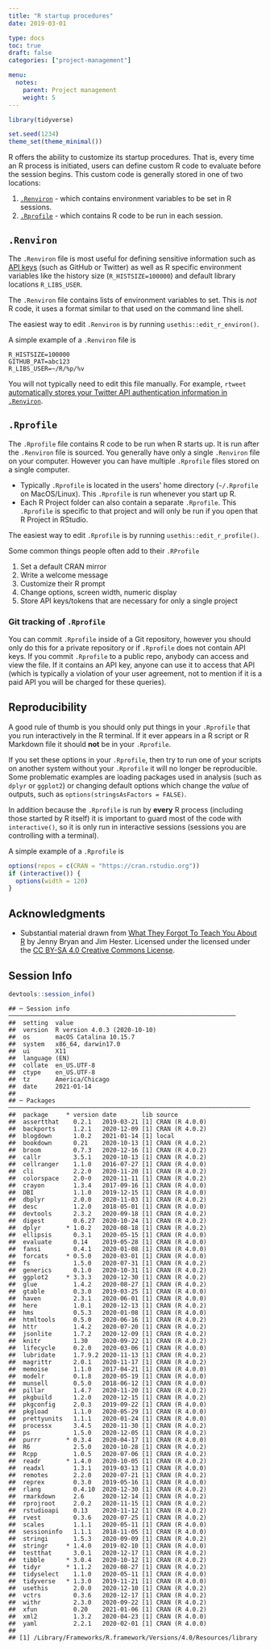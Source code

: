```yaml
---
title: "R startup procedures"
date: 2019-03-01

type: docs
toc: true
draft: false
categories: ["project-management"]

menu:
  notes:
    parent: Project management
    weight: 5
---
```





```r
library(tidyverse)

set.seed(1234)
theme_set(theme_minimal())
```

R offers the ability to customize its startup procedures. That is, every time an R process is initiated, users can define custom R code to evaluate before the session begins. This custom code is generally stored in one of two locations:

1. [`.Renviron`](#renviron) - which contains environment variables to be set in R sessions.
2. [`.Rprofile`](#rprofile) - which contains R code to be run in each session.

## `.Renviron`

The `.Renviron` file is most useful for defining sensitive information such as [API keys](/notes/application-program-interface/#api-authentication) (such as GitHub or Twitter) as well as R specific environment variables like the history size (`R_HISTSIZE=100000`) and default library locations `R_LIBS_USER`.

The `.Renviron` file contains lists of environment variables to set. This is _not_ R code, it uses a format similar to that used on the command line shell.

The easiest way to edit `.Renviron` is by running `usethis::edit_r_environ()`.

A simple example of a `.Renviron` file is

```shell
R_HISTSIZE=100000
GITHUB_PAT=abc123
R_LIBS_USER=~/R/%p/%v
```

You will not typically need to edit this file manually. For example, `rtweet` [automatically stores your Twitter API authentication information in `.Renviron`](/notes/twitter-api-practice/#oauth-authentication).

## `.Rprofile`

The `.Rprofile` file contains R code to be run when R starts up. It is run after the `.Renviron` file is sourced. You generally have only a single `.Renviron` file on your computer. However you can have multiple `.Rprofile` files stored on a single computer.

* Typically `.Rprofile` is located in the users' home directory (`~/.Rprofile` on MacOS/Linux). This `.Rprofile` is run whenever you start up R.
* Each R Project folder can also contain a separate `.Rprofile`. This `.Rprofile` is specific to that project and will only be run if you open that R Project in RStudio.

The easiest way to edit `.Rprofile` is by running `usethis::edit_r_profile()`.

Some common things people often add to their `.RProfile`

1. Set a default CRAN mirror
1. Write a welcome message
1. Customize their R prompt
1. Change options, screen width, numeric display
1. Store API keys/tokens that are necessary for only a single project

### Git tracking of `.Rprofile`

You can commit `.Rprofile` inside of a Git repository, however you should only do this for a private repository or if `.Rprofile` does not contain API keys. If you commit `.Rprofile` to a public repo, anybody can access and view the file. If it contains an API key, anyone can use it to access that API (which is typically a violation of your user agreement, not to mention if it is a paid API you will be charged for these queries).

## Reproducibility

A good rule of thumb is you should only put things in your `.Rprofile` that you run interactively in the R terminal. If it ever appears in a R script or R Markdown file it should **not** be in your `.Rprofile`.

If you set these options in your `.Rprofile`, then try to run one of your scripts on another system without your `.Rprofile` it will no longer be reproducible. Some problematic examples are loading packages used in analysis (such as `dplyr` or `ggplot2`) or changing default options which change the _value_ of outputs, such as `options(stringsAsFactors = FALSE)`. 

In addition because the `.Rprofile` is run by **every** R process (including those started by R itself) it is important to guard most of the code with `interactive()`, so it is only run in interactive sessions (sessions you are controlling with a terminal).

A simple example of a `.Rprofile` is

```r
options(repos = c(CRAN = "https://cran.rstudio.org"))
if (interactive()) {
  options(width = 120)
}
```

## Acknowledgments

* Substantial material drawn from [What They Forgot To Teach You About R](https://whattheyforgot.org/) by Jenny Bryan and Jim Hester. Licensed under the licensed under the [CC BY-SA 4.0 Creative Commons License](https://creativecommons.org/licenses/by-sa/4.0/).

## Session Info



```r
devtools::session_info()
```

```
## ─ Session info ───────────────────────────────────────────────────────────────
##  setting  value                       
##  version  R version 4.0.3 (2020-10-10)
##  os       macOS Catalina 10.15.7      
##  system   x86_64, darwin17.0          
##  ui       X11                         
##  language (EN)                        
##  collate  en_US.UTF-8                 
##  ctype    en_US.UTF-8                 
##  tz       America/Chicago             
##  date     2021-01-14                  
## 
## ─ Packages ───────────────────────────────────────────────────────────────────
##  package     * version date       lib source        
##  assertthat    0.2.1   2019-03-21 [1] CRAN (R 4.0.0)
##  backports     1.2.1   2020-12-09 [1] CRAN (R 4.0.2)
##  blogdown      1.0.2   2021-01-14 [1] local         
##  bookdown      0.21    2020-10-13 [1] CRAN (R 4.0.2)
##  broom         0.7.3   2020-12-16 [1] CRAN (R 4.0.2)
##  callr         3.5.1   2020-10-13 [1] CRAN (R 4.0.2)
##  cellranger    1.1.0   2016-07-27 [1] CRAN (R 4.0.0)
##  cli           2.2.0   2020-11-20 [1] CRAN (R 4.0.2)
##  colorspace    2.0-0   2020-11-11 [1] CRAN (R 4.0.2)
##  crayon        1.3.4   2017-09-16 [1] CRAN (R 4.0.0)
##  DBI           1.1.0   2019-12-15 [1] CRAN (R 4.0.0)
##  dbplyr        2.0.0   2020-11-03 [1] CRAN (R 4.0.2)
##  desc          1.2.0   2018-05-01 [1] CRAN (R 4.0.0)
##  devtools      2.3.2   2020-09-18 [1] CRAN (R 4.0.2)
##  digest        0.6.27  2020-10-24 [1] CRAN (R 4.0.2)
##  dplyr       * 1.0.2   2020-08-18 [1] CRAN (R 4.0.2)
##  ellipsis      0.3.1   2020-05-15 [1] CRAN (R 4.0.0)
##  evaluate      0.14    2019-05-28 [1] CRAN (R 4.0.0)
##  fansi         0.4.1   2020-01-08 [1] CRAN (R 4.0.0)
##  forcats     * 0.5.0   2020-03-01 [1] CRAN (R 4.0.0)
##  fs            1.5.0   2020-07-31 [1] CRAN (R 4.0.2)
##  generics      0.1.0   2020-10-31 [1] CRAN (R 4.0.2)
##  ggplot2     * 3.3.3   2020-12-30 [1] CRAN (R 4.0.2)
##  glue          1.4.2   2020-08-27 [1] CRAN (R 4.0.2)
##  gtable        0.3.0   2019-03-25 [1] CRAN (R 4.0.0)
##  haven         2.3.1   2020-06-01 [1] CRAN (R 4.0.0)
##  here          1.0.1   2020-12-13 [1] CRAN (R 4.0.2)
##  hms           0.5.3   2020-01-08 [1] CRAN (R 4.0.0)
##  htmltools     0.5.0   2020-06-16 [1] CRAN (R 4.0.2)
##  httr          1.4.2   2020-07-20 [1] CRAN (R 4.0.2)
##  jsonlite      1.7.2   2020-12-09 [1] CRAN (R 4.0.2)
##  knitr         1.30    2020-09-22 [1] CRAN (R 4.0.2)
##  lifecycle     0.2.0   2020-03-06 [1] CRAN (R 4.0.0)
##  lubridate     1.7.9.2 2020-11-13 [1] CRAN (R 4.0.2)
##  magrittr      2.0.1   2020-11-17 [1] CRAN (R 4.0.2)
##  memoise       1.1.0   2017-04-21 [1] CRAN (R 4.0.0)
##  modelr        0.1.8   2020-05-19 [1] CRAN (R 4.0.0)
##  munsell       0.5.0   2018-06-12 [1] CRAN (R 4.0.0)
##  pillar        1.4.7   2020-11-20 [1] CRAN (R 4.0.2)
##  pkgbuild      1.2.0   2020-12-15 [1] CRAN (R 4.0.2)
##  pkgconfig     2.0.3   2019-09-22 [1] CRAN (R 4.0.0)
##  pkgload       1.1.0   2020-05-29 [1] CRAN (R 4.0.0)
##  prettyunits   1.1.1   2020-01-24 [1] CRAN (R 4.0.0)
##  processx      3.4.5   2020-11-30 [1] CRAN (R 4.0.2)
##  ps            1.5.0   2020-12-05 [1] CRAN (R 4.0.2)
##  purrr       * 0.3.4   2020-04-17 [1] CRAN (R 4.0.0)
##  R6            2.5.0   2020-10-28 [1] CRAN (R 4.0.2)
##  Rcpp          1.0.5   2020-07-06 [1] CRAN (R 4.0.2)
##  readr       * 1.4.0   2020-10-05 [1] CRAN (R 4.0.2)
##  readxl        1.3.1   2019-03-13 [1] CRAN (R 4.0.0)
##  remotes       2.2.0   2020-07-21 [1] CRAN (R 4.0.2)
##  reprex        0.3.0   2019-05-16 [1] CRAN (R 4.0.0)
##  rlang         0.4.10  2020-12-30 [1] CRAN (R 4.0.2)
##  rmarkdown     2.6     2020-12-14 [1] CRAN (R 4.0.2)
##  rprojroot     2.0.2   2020-11-15 [1] CRAN (R 4.0.2)
##  rstudioapi    0.13    2020-11-12 [1] CRAN (R 4.0.2)
##  rvest         0.3.6   2020-07-25 [1] CRAN (R 4.0.2)
##  scales        1.1.1   2020-05-11 [1] CRAN (R 4.0.0)
##  sessioninfo   1.1.1   2018-11-05 [1] CRAN (R 4.0.0)
##  stringi       1.5.3   2020-09-09 [1] CRAN (R 4.0.2)
##  stringr     * 1.4.0   2019-02-10 [1] CRAN (R 4.0.0)
##  testthat      3.0.1   2020-12-17 [1] CRAN (R 4.0.2)
##  tibble      * 3.0.4   2020-10-12 [1] CRAN (R 4.0.2)
##  tidyr       * 1.1.2   2020-08-27 [1] CRAN (R 4.0.2)
##  tidyselect    1.1.0   2020-05-11 [1] CRAN (R 4.0.0)
##  tidyverse   * 1.3.0   2019-11-21 [1] CRAN (R 4.0.0)
##  usethis       2.0.0   2020-12-10 [1] CRAN (R 4.0.2)
##  vctrs         0.3.6   2020-12-17 [1] CRAN (R 4.0.2)
##  withr         2.3.0   2020-09-22 [1] CRAN (R 4.0.2)
##  xfun          0.20    2021-01-06 [1] CRAN (R 4.0.2)
##  xml2          1.3.2   2020-04-23 [1] CRAN (R 4.0.0)
##  yaml          2.2.1   2020-02-01 [1] CRAN (R 4.0.0)
## 
## [1] /Library/Frameworks/R.framework/Versions/4.0/Resources/library
```
